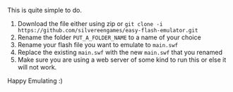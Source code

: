 This is quite simple to do.

1. Download the file either using zip or `git clone -i https://github.com/silvereengames/easy-flash-emulator.git`
2. Rename the folder `PUT_A_FOLDER_NAME` to a name of your choice
3. Rename your flash file you want to emulate to `main.swf`
4. Replace the existing `main.swf` with the new `main.swf` that you renamed
5. Make sure you are using a web server of some kind to run this or else it will not work.

Happy Emulating :)
